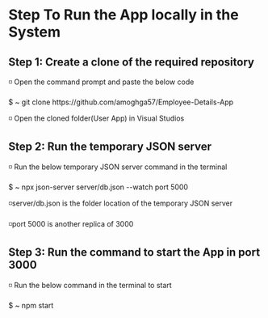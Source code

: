# Step To Run the App locally in the System

<h2>Step 1: Create a clone of the required repository</h2>
<p>◽ Open the command prompt and paste the below code <br></br>
$ ~ git clone https://github.com/amoghga57/Employee-Details-App

◽ Open the cloned folder(User App) in Visual Studios 
</p>


<h2>Step 2: Run the temporary JSON server</h2>
<p>◽ Run the below temporary JSON server command in the terminal<br></br>
$ ~ npx json-server server/db.json --watch port 5000

◽server/db.json is the folder location of the temporary JSON server <br></br>
◽port 5000 is another replica of 3000
</p>

<h2>Step 3: Run the command to start the App in port 3000</h2>
<p>◽ Run the below command in the terminal to start<br></br>
$ ~ npm start
</p>



